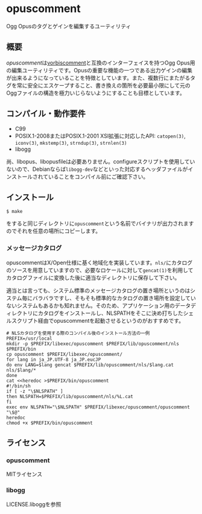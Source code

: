 # opuscomment

Ogg Opusのタグとゲインを編集するユーティリティ

## 概要

<dfn>opuscomment</dfn>は[vorbiscomment](https://github.com/xiph/vorbis-tools)と互換のインターフェイスを持つOgg Opus用の編集ユーティリティです。Opusの重要な機能の一つである出力ゲインの編集が出来るようになっていることを特徴としています。また、複数行にまたがるタグを常に安全にエスケープすること、書き換えの箇所を必要最小限にして元のOggファイルの構造を極力いじらないようにすることも目標としています。

## コンパイル・動作要件

* C99
* POSIX.1-2008またはPOSIX.1-2001 XSI拡張に対応したAPI: `catopen(3)`, `iconv(3)`, `mkstemp(3)`, `strndup(3)`, `strnlen(3)`
* libogg

尚、libopus、libopusfileは必要ありません。configureスクリプトを使用していないので、Debianならば`libogg-dev`などといった対応するヘッダファイルがインストールされていることをコンパイル前にご確認下さい。

## インストール

    $ make

をすると同じディレクトリに`opuscomment`という名前でバイナリが出力されますのでそれを任意の場所にコピーします。

### メッセージカタログ

opuscommentはX/Open仕様に基く地域化を実装しています。`nls/`にカタログのソースを用意していますので、必要なロケールに対して`gencat(1)`を利用してカタログファイルに変換した後に適当なディレクトリに保存して下さい。

適当とは言っても、システム標準のメッセージカタログの置き場所というのはシステム毎にバラバラですし、そもそも標準的なカタログの置き場所を設定していないシステムもあるかも知れません。そのため、アプリケーション用のデータディレクトリにカタログをインストールし、NLSPATHをそこに決め打ちしたシェルスクリプト経由でopuscommentを起動させるというのがおすすめです。

    # NLSカタログを使用する際のコンパイル後のインストール方法の一例
    PREFIX=/usr/local
    mkdir -p $PREFIX/libexec/opuscomment $PREFIX/lib/opuscomment/nls $PREFIX/bin
    cp opuscomment $PREFIX/libexec/opuscomment/
    for lang in ja_JP.UTF-8 ja_JP.eucJP
    do env LANG=$lang gencat $PREFIX/lib/opuscomment/nls/$lang.cat nls/$lang/*
    done
    cat <<heredoc >$PREFIX/bin/opuscomment
    #!/bin/sh
    if [ -z "\$NLSPATH" ]
    then NLSPATH=$PREFIX/lib/opuscomment/nls/%L.cat
    fi
    exec env NLSPATH="\$NLSPATH" $PREFIX/libexec/opuscomment/opuscomment "\$@"
    heredoc
    chmod +x $PREFIX/bin/opuscomment

## ライセンス

### opuscomment

MITライセンス

### libogg

LICENSE.liboggを参照
